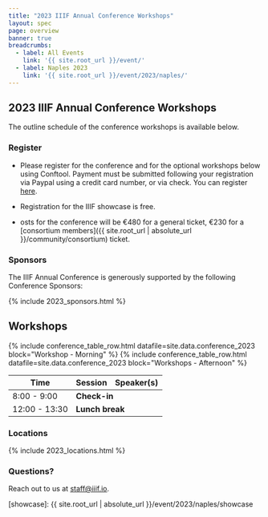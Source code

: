 ```yaml
---
title: "2023 IIIF Annual Conference Workshops"
layout: spec
page: overview
banner: true 
breadcrumbs:
  - label: All Events
    link: '{{ site.root_url }}/event/'
  - label: Naples 2023
    link: '{{ site.root_url }}/event/2023/naples/'
---
```


## 2023 IIIF Annual Conference Workshops

The outline schedule of the conference workshops is available below.

### **Register**

* Please register for the conference and for the optional workshops below using Conftool. Payment must be submitted following your registration via Paypal using a credit card number, or via check. You can register [here](https://www.conftool.org/iiif2023/index.php?page=index).


* Registration for the IIIF showcase is free.
* osts for the conference will be €480 for a general ticket, €230 for a [consortium members]({{ site.root_url | absolute_url }}/community/consortium) ticket.

### **Sponsors**

The IIIF Annual Conference is generously supported by the following Conference Sponsors:

{% include 2023_sponsors.html %} 


<style>
  .paper_time_value {font-weight: bold;}
  .paper_abstract {
    /*display: none;*/
    padding: 0 0 0 10%;
  }
  .paper_title {
    font-weight: bold;
    font-size: 1.5rem !important;
   }
</style>

## Workshops

<table class="api-table">
    <thead>
        <tr>
            <th>Time</th>
            <th>Session</th>
            <th>Speaker(s)</th>
        </tr>
    </thead>
    <tr>
        <td>8:00 - 9:00</td>
        <td colspan="3"><b>Check-in</b></td>
    </tr>    
    {% include conference_table_row.html datafile=site.data.conference_2023 block="Workshop - Morning" %}
    <tr>
        <td>12:00 - 13:30</td>
        <td colspan="3"><b>Lunch break</b></td>
    </tr>    
    {% include conference_table_row.html datafile=site.data.conference_2023 block="Workshops -  Afternoon" %}
</table>


### Locations

{% include 2023_locations.html %} 

### **Questions?**

Reach out to us at staff@iiif.io.



[showcase]: {{ site.root_url | absolute_url }}/event/2023/naples/showcase
